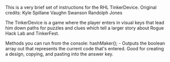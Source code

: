 This is a very brief set of instructions for the RHL TinkerDevice. Original credits:
	Kyle Spillane
	Vaughn Swanson
	Randolph Jones
	
The TinkerDevice is a game where the player enters in visual keys that lead him down paths for puzzles and clues which tell a larger story about Rogue Hack Lab and TinkerFest.
	
Methods you can run from the console:
	hashMaker(); - Outputs the boolean array out that represents the current code that's entered. Good for creating a design, copying, and pasting into the answer key.